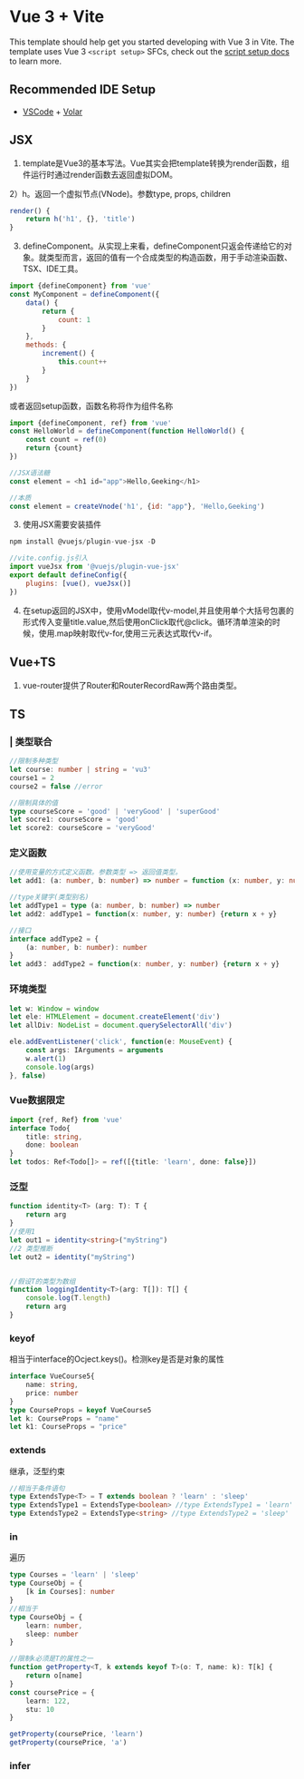 # Vue 3 + Vite

This template should help get you started developing with Vue 3 in Vite. The template uses Vue 3 `<script setup>` SFCs, check out the [script setup docs](https://v3.vuejs.org/api/sfc-script-setup.html#sfc-script-setup) to learn more.

## Recommended IDE Setup

- [VSCode](https://code.visualstudio.com/) + [Volar](https://marketplace.visualstudio.com/items?itemName=johnsoncodehk.volar)

## JSX

1) template是Vue3的基本写法。Vue其实会把template转换为render函数，组件运行时通过render函数去返回虚拟DOM。

2）h。返回一个虚拟节点(VNode)。参数type, props, children

```javascript
render() {
    return h('h1', {}, 'title')
}
```

3) defineComponent。从实现上来看，defineComponent只返会传递给它的对象。就类型而言，返回的值有一个合成类型的构造函数，用于手动渲染函数、TSX、IDE工具。

```javascript
import {defineComponent} from 'vue'
const MyComponent = defineComponent({
    data() {
        return {
            count: 1
        }
    },
    methods: {
        increment() {
            this.count++
        }
    }
})
```

或者返回setup函数，函数名称将作为组件名称

```javascript
import {defineComponent, ref} from 'vue'
const HelloWorld = defineComponent(function HelloWorld() {
    const count = ref(0)
    return {count}
})
```

```javascript
//JSX语法糖
const element = <h1 id="app">Hello,Geeking</h1>

//本质
const element = createVnode('h1', {id: "app"}, 'Hello,Geeking')
```

3) 使用JSX需要安装插件

```javascript
npm install @vuejs/plugin-vue-jsx -D

//vite.config.js引入
import vueJsx from '@vuejs/plugin-vue-jsx'
export default defineConfig({
    plugins: [vue(), vueJsx()]
})
```

4) 在setup返回的JSX中，使用vModel取代v-model,并且使用单个大括号包裹的形式传入变量title.value,然后使用onClick取代@click。循环清单渲染的时候，使用.map映射取代v-for,使用三元表达式取代v-if。

## Vue+TS

1) vue-router提供了Router和RouterRecordRaw两个路由类型。

## TS

### | 类型联合

```typescript
//限制多种类型
let course: number | string = 'vu3'
course1 = 2
course2 = false //error

//限制具体的值
type courseScore = 'good' | 'veryGood' | 'superGood'
let socre1: courseScore = 'good'
let score2: courseScore = 'veryGood'
```

### 定义函数

```typescript
//使用变量的方式定义函数。参数类型 => 返回值类型。
let add1: (a: number, b: number) => number = function (x: number, y: number): number => {return x + y}

//type关键字(类型别名)
let addType1 = type (a: number, b: number) => number
let add2: addType1 = function(x: number, y: number) {return x + y}

//接口
interface addType2 = {
    (a: number, b: number): number
}
let add3： addType2 = function(x: number, y: number) {return x + y}
```

### 环境类型

```typescript
let w: Window = window
let ele: HTMLElement = document.createElement('div')
let allDiv: NodeList = document.querySelectorAll('div')

ele.addEventListener('click', function(e: MouseEvent) {
    const args: IArguments = arguments
    w.alert(1)
    console.log(args)
}, false)
```

### Vue数据限定

```typescript
import {ref, Ref} from 'vue'
interface Todo{
    title: string,
    done: boolean
}
let todos: Ref<Todo[]> = ref([{title: 'learn', done: false}])
```

### 泛型

```typescript
function identity<T> (arg: T): T {
    return arg
}
//使用1
let out1 = identity<string>("myString")
//2 类型推断
let out2 = identity("myString")


//假设T的类型为数组
function loggingIdentity<T>(arg: T[]): T[] {
    console.log(T.length)
    return arg
}
```

### keyof

相当于interface的Ocject.keys()。检测key是否是对象的属性

```typescript
interface VueCourse5{
    name: string,
    price: number
}
type CourseProps = keyof VueCourse5
let k: CourseProps = "name"
let k1: CourseProps = "price"
```

### extends

继承，泛型约束

```typescript
//相当于条件语句
type ExtendsType<T> = T extends boolean ? 'learn' : 'sleep'
type ExtendsType1 = ExtendsType<boolean> //type ExtendsType1 = 'learn'
type ExtendsType2 = ExtendsType<string> //type ExtendsType2 = 'sleep'
```

### in 

遍历

```typescript
type Courses = 'learn' | 'sleep'
type CourseObj = {
    [k in Courses]: number
}
//相当于
type CourseObj = {
    learn: number,
    sleep: number
}
```

```typescript
//限制k必须是T的属性之一
function getProperty<T, k extends keyof T>(o: T, name: k): T[k] {
    return o[name]
}
const coursePrice = {
    learn: 122,
    stu: 10
}

getProperty(coursePrice, 'learn')
getProperty(coursePrice, 'a')
```

### infer

```typescript

```





















